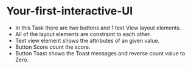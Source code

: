 # Your-first-interactive-UI
- In this Task there are two buttons and 1 text View layout elements. 
- All of the layout elements are constraint to each other. 
- Text view element shows the attributes of an given value. 
- Button Score count the score.
- Button Toast shows the Toast messages and reverse count value to Zero. 
